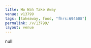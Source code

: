 ```yaml
---
title: Ho Wah Take Away
venue: v13799
tags: [takeaway, food, "fhrs:694608"]
permalink: /v/13799/
layout: venue
---
```

null